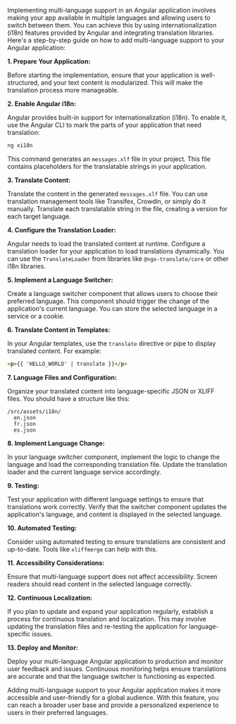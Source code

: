 Implementing multi-language support in an Angular application involves making your app available in multiple languages and allowing users to switch between them. You can achieve this by using internationalization (i18n) features provided by Angular and integrating translation libraries. Here's a step-by-step guide on how to add multi-language support to your Angular application:

**1. Prepare Your Application:**

Before starting the implementation, ensure that your application is well-structured, and your text content is modularized. This will make the translation process more manageable.

**2. Enable Angular i18n:**

Angular provides built-in support for internationalization (i18n). To enable it, use the Angular CLI to mark the parts of your application that need translation:

```bash
ng xi18n
```

This command generates an `messages.xlf` file in your project. This file contains placeholders for the translatable strings in your application.

**3. Translate Content:**

Translate the content in the generated `messages.xlf` file. You can use translation management tools like Transifex, Crowdin, or simply do it manually. Translate each translatable string in the file, creating a version for each target language.

**4. Configure the Translation Loader:**

Angular needs to load the translated content at runtime. Configure a translation loader for your application to load translations dynamically. You can use the `TranslateLoader` from libraries like `@ngx-translate/core` or other i18n libraries.

**5. Implement a Language Switcher:**

Create a language switcher component that allows users to choose their preferred language. This component should trigger the change of the application's current language. You can store the selected language in a service or a cookie.

**6. Translate Content in Templates:**

In your Angular templates, use the `translate` directive or pipe to display translated content. For example:

```html
<p>{{ 'HELLO_WORLD' | translate }}</p>
```

**7. Language Files and Configuration:**

Organize your translated content into language-specific JSON or XLIFF files. You should have a structure like this:

```
/src/assets/i18n/
  en.json
  fr.json
  es.json
```

**8. Implement Language Change:**

In your language switcher component, implement the logic to change the language and load the corresponding translation file. Update the translation loader and the current language service accordingly.

**9. Testing:**

Test your application with different language settings to ensure that translations work correctly. Verify that the switcher component updates the application's language, and content is displayed in the selected language.

**10. Automated Testing:**

Consider using automated testing to ensure translations are consistent and up-to-date. Tools like `xliffmerge` can help with this.

**11. Accessibility Considerations:**

Ensure that multi-language support does not affect accessibility. Screen readers should read content in the selected language correctly.

**12. Continuous Localization:**

If you plan to update and expand your application regularly, establish a process for continuous translation and localization. This may involve updating the translation files and re-testing the application for language-specific issues.

**13. Deploy and Monitor:**

Deploy your multi-language Angular application to production and monitor user feedback and issues. Continuous monitoring helps ensure translations are accurate and that the language switcher is functioning as expected.

Adding multi-language support to your Angular application makes it more accessible and user-friendly for a global audience. With this feature, you can reach a broader user base and provide a personalized experience to users in their preferred languages.